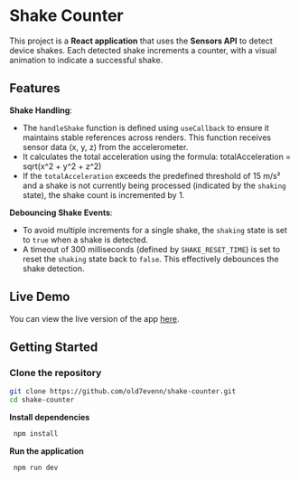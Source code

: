 # Shake Counter

This project is a **React application** that uses the **Sensors API** to detect device shakes. Each detected shake increments a counter, with a visual animation to indicate a successful shake.

## Features

**Shake Handling**:
  - The `handleShake` function is defined using `useCallback` to ensure it maintains stable references across renders. This function receives sensor data (x, y, z) from the accelerometer.
  - It calculates the total acceleration using the formula:
     totalAcceleration = sqrt(x^2 + y^2 + z^2)
  - If the `totalAcceleration` exceeds the predefined threshold of 15 m/s² and a shake is not currently being processed (indicated by the `shaking` state), the shake count is incremented by 1.

**Debouncing Shake Events**:
  - To avoid multiple increments for a single shake, the `shaking` state is set to `true` when a shake is detected.
  - A timeout of 300 milliseconds (defined by `SHAKE_RESET_TIME`) is set to reset the `shaking` state back to `false`. This effectively debounces the shake detection.

## Live Demo

You can view the live version of the app [here](<https://shake-counter-seven.vercel.app/>).

## Getting Started

### Clone the repository

```bash
git clone https://github.com/old7evenn/shake-counter.git
cd shake-counter
```

**Install dependencies**

```bash
 npm install
```

**Run the application**

```bash
 npm run dev
```

